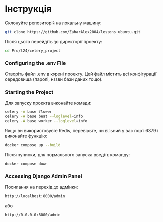 # Інструкція

Склонуйте репозиторій на локальну машину:
```bash
git clone https://github.com/ZaharAlex2004/lessons_ubuntu.git
```

Після цього перейдіть до директорії проекту:

```bash
cd Pro/l24/celery_project
```

### Configuring the .env File

Створіть файл .env в корені проекту. Цей файл містить всі конфігурації середовища (паролі, назви бази даних тощо).

### Starting the Project

Для запуску проєкта виконайте комади:
```bash
celery -A base flower
celery -A base beat --loglevel=info
celery -A base worker --loglevel=info
```

Якщо ви використовуєте Redis, перевірьте, чи вільний у вас порт 6379 і виконайте функцію:
```bash
docker compose up --build
```

Після зупинки, для нормального запуска введіть команду:
```bash
docker compose down
```

### Accessing Django Admin Panel
Посилання на перехід до адмінки:

```bash
http://localhost:8000/admin
```
або
```bash
http://0.0.0.0:8000/admin
```
